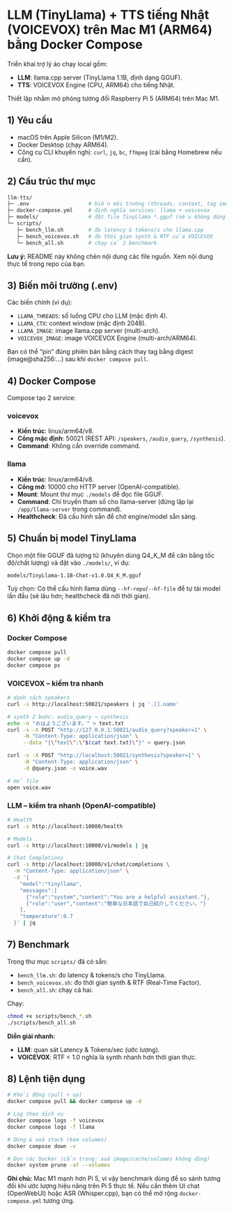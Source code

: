 # LLM (TinyLlama) + TTS tiếng Nhật (VOICEVOX) trên Mac M1 (ARM64) bằng Docker Compose

Triển khai trợ lý ảo chạy local gồm:

- **LLM**: llama.cpp server (TinyLlama 1.1B, định dạng GGUF).
- **TTS**: VOICEVOX Engine (CPU, ARM64) cho tiếng Nhật.

Thiết lập nhằm mô phỏng tương đối Raspberry Pi 5 (ARM64) trên Mac M1.

## 1) Yêu cầu

- macOS trên Apple Silicon (M1/M2).
- Docker Desktop (chạy ARM64).
- Công cụ CLI khuyến nghị: `curl`, `jq`, `bc`, `ffmpeg` (cài bằng Homebrew nếu cần).

## 2) Cấu trúc thư mục

```bash
llm-tts/
├─ .env                   # biến môi trường (threads, context, tag image…)
├─ docker-compose.yml     # định nghĩa services: llama + voicevox
├─ models/                # đặt file TinyLlama *.gguf (nếu không dùng --hf-*)
└─ scripts/
   ├─ bench_llm.sh        # đo latency & tokens/s cho llama.cpp
   ├─ bench_voicevox.sh   # đo thời gian synth & RTF của VOICEVOX
   └─ bench_all.sh        # chạy cả 2 benchmark
```

**Lưu ý:** README này không chèn nội dung các file nguồn. Xem nội dung thực tế trong repo của bạn.

## 3) Biến môi trường (.env)

Các biến chính (ví dụ):

- `LLAMA_THREADS`: số luồng CPU cho LLM (mặc định 4).
- `LLAMA_CTX`: context window (mặc định 2048).
- `LLAMA_IMAGE`: image llama.cpp server (multi-arch).
- `VOICEVOX_IMAGE`: image VOICEVOX Engine (multi-arch/ARM64).

Bạn có thể “pin” đúng phiên bản bằng cách thay tag bằng digest (image@sha256:...) sau khi `docker compose pull`.

## 4) Docker Compose

Compose tạo 2 service:

### voicevox

- **Kiến trúc**: linux/arm64/v8.
- **Cổng mặc định**: 50021 (REST API: `/speakers`, `/audio_query`, `/synthesis`).
- **Command**: Không cần override command.

### llama

- **Kiến trúc**: linux/arm64/v8.
- **Cổng mở**: 10000 cho HTTP server (OpenAI-compatible).
- **Mount**: Mount thư mục `./models` để đọc file GGUF.
- **Command**: Chỉ truyền tham số cho llama-server (đừng lặp lại `/app/llama-server` trong command).
- **Healthcheck**: Đã cấu hình sẵn để chờ engine/model sẵn sàng.

## 5) Chuẩn bị model TinyLlama

Chọn một file GGUF đã lượng tử (khuyên dùng Q4_K_M để cân bằng tốc độ/chất lượng) và đặt vào `./models/`, ví dụ:

```bash
models/TinyLlama-1.1B-Chat-v1.0.Q4_K_M.gguf
```

Tuỳ chọn: Có thể cấu hình llama dùng `--hf-repo`/`--hf-file` để tự tải model lần đầu (sẽ lâu hơn; healthcheck đã nới thời gian).

## 6) Khởi động & kiểm tra

### Docker Compose

```bash
docker compose pull
docker compose up -d
docker compose ps
```

### VOICEVOX – kiểm tra nhanh

```bash
# danh sách speakers
curl -s http://localhost:50021/speakers | jq '.[].name'

# synth 2 bước: audio_query → synthesis
echo -n "おはようございます。" > text.txt
curl -s -X POST "http://127.0.0.1:50021/audio_query?speaker=1" \
     -H "Content-Type: application/json" \
     --data "{\"text\":\"$(cat text.txt)\"}" > query.json

curl -s -X POST "http://localhost:50021/synthesis?speaker=1" \
     -H "Content-Type: application/json" \
     -d @query.json -o voice.wav

# mở file
open voice.wav
```

### LLM – kiểm tra nhanh (OpenAI-compatible)

```bash
# Health
curl -s http://localhost:10000/health

# Models
curl -s http://localhost:10000/v1/models | jq

# Chat Completions
curl -s http://localhost:10000/v1/chat/completions \
  -H "Content-Type: application/json" \
  -d '{
    "model":"tinyllama",
    "messages":[
      {"role":"system","content":"You are a helpful assistant."},
      {"role":"user","content":"簡単な日本語で自己紹介してください。"}
    ],
    "temperature":0.7
  }' | jq
```

## 7) Benchmark

Trong thư mục `scripts/` đã có sẵn:

- `bench_llm.sh`: đo latency & tokens/s cho TinyLlama.
- `bench_voicevox.sh`: đo thời gian synth & RTF (Real-Time Factor).
- `bench_all.sh`: chạy cả hai.

Chạy:

```bash
chmod +x scripts/bench_*.sh
./scripts/bench_all.sh
```

**Diễn giải nhanh:**

- **LLM**: quan sát Latency & Tokens/sec (ước lượng).
- **VOICEVOX**: RTF < 1.0 nghĩa là synth nhanh hơn thời gian thực.

## 8) Lệnh tiện dụng

```bash
# Khởi động (pull + up)
docker compose pull && docker compose up -d

# Log theo dịch vụ
docker compose logs -f voicevox
docker compose logs -f llama

# Dừng & xoá stack (kèm volumes)
docker compose down -v

# Dọn rác Docker (cẩn trọng: xoá image/cache/volumes không dùng)
docker system prune -af --volumes
```

**Ghi chú:** Mac M1 mạnh hơn Pi 5, vì vậy benchmark dùng để so sánh tương đối khi ước lượng hiệu năng trên Pi 5 thực tế. Nếu cần thêm UI chat (OpenWebUI) hoặc ASR (Whisper.cpp), bạn có thể mở rộng `docker-compose.yml` tương ứng.
